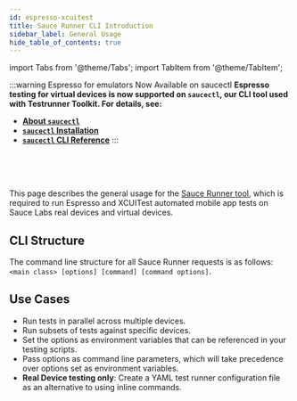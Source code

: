 ```yaml
---
id: espresso-xcuitest
title: Sauce Runner CLI Introduction
sidebar_label: General Usage
hide_table_of_contents: true
---
```


import Tabs from '@theme/Tabs';
import TabItem from '@theme/TabItem';

:::warning Espresso for emulators Now Available on saucectl
**Espresso testing for virtual devices is now supported on `saucectl`, our CLI tool used with Testrunner Toolkit. For details, see:**

* **[About `saucectl`](/testrunner-toolkit)**
* **[`saucectl` Installation](/testrunner-toolkit/installation)**
* **[`saucectl` CLI Reference](/testrunner-toolkit/saucectl)**
:::

<br/>
<br/>
<br/>


This page describes the general usage for the [Sauce Runner tool](/mobile-apps/automated-testing/espresso-xcuitest), which is required to run Espresso and XCUITest automated mobile app tests on Sauce Labs real devices and virtual devices.

## CLI Structure

The command line structure for all Sauce Runner requests is as follows: `<main class> [options] [command] [command options]`.

## Use Cases

* Run tests in parallel across multiple devices.
* Run subsets of tests against specific devices.
* Set the options as environment variables that can be referenced in your testing scripts.
* Pass options as command line parameters, which will take precedence over options set as environment variables.
* **Real Device testing only**: Create a YAML test runner configuration file as an alternative to using inline commands.
